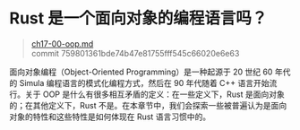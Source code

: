 ﻿# Rust 是一个面向对象的编程语言吗？

> [ch17-00-oop.md](https://github.com/rust-lang/book/blob/master/second-edition/src/ch17-00-oop.md)
> <br>
> commit 759801361bde74b47e81755fff545c66020e6e63

面向对象编程（Object-Oriented Programming）是一种起源于 20 世纪 60 年代的 Simula 编程语言的模式化编程方式，然后在 90 年代随着 C++ 语言开始流行。关于 OOP 是什么有很多相互矛盾的定义：在一些定义下，Rust 是面向对象的；在其他定义下，Rust 不是。在本章节中，我们会探索一些被普遍认为是面向对象的特性和这些特性是如何体现在 Rust 语言习惯中的。